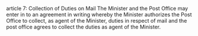 article 7: Collection of Duties on Mail 
The Minister and the Post Office may enter in to an agreement in writing whereby the Minister authorizes the Post Office to collect, as agent of the Minister, duties in respect of mail and the post office agrees to collect the duties as agent of the Minister. 
<ul>
</ul>